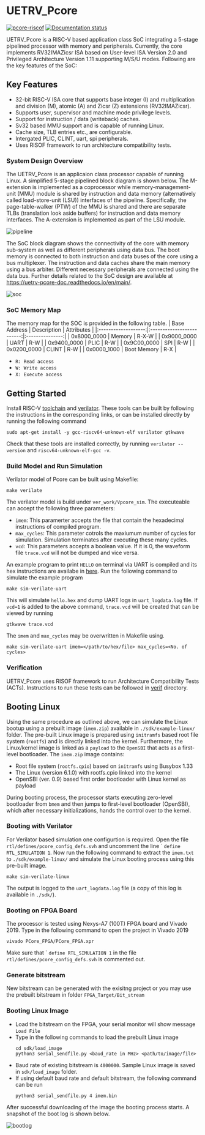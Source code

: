 # UETRV_Pcore
[![pcore-riscof](https://github.com/ee-uet/UETRV-PCore/actions/workflows/main.yml/badge.svg)](https://github.com/ee-uet/UETRV-PCore/actions/workflows/main.yml)
[![Documentation status](https://img.shields.io/badge/Docs-Passing-brightgreen)](https://uetrv-pcore-doc.readthedocs.io/en/main/index.html)

UETRV_Pcore is a RISC-V based application class SoC integrating a 5-stage pipelined processor with memory and peripherals. Currently, the core implements RV32IMAZicsr ISA based on User-level ISA Version 2.0 and Privileged Architecture Version 1.11 supporting M/S/U modes. Following are the key features of the SoC:

## Key Features
- 32-bit RISC-V ISA core that supports base integer (I) and multiplication and division (M), atomic (A) and Zicsr (Z) extensions (RV32IMAZicsr).
- Supports user, supervisor and machine mode privilege levels.
- Support for instruction / data (writeback) caches.
- Sv32 based MMU support and is capable of running Linux.
- Cache size, TLB entries etc., are configurable.
- Intergated PLIC, CLINT, uart, spi peripherals. 
- Uses RISOF framework to run architecture compatibility tests.

### System Design Overview
The UETRV_Pcore is an applicaion class processor capable of running Linux. A simplified 5-stage pipelined block diagram is shown below. The M-extension is implemented as a coprocessor while memory-management-unit (MMU) module is shared by instruction and data memory (alternatively called load-store-unit (LSU)) interfaces of the pipeline. Specifically, the page-table-walker (PTW) of the MMU is shared and there are separate TLBs (translation look aside buffers) for instruction and data memory interfaces. The A-extension is implemented as part of the LSU module.

![pipeline](./docs/images/pipeline.png)

The SoC block diagram shows the connectivity of the core with memory sub-system as well as different peripherals using data bus. The boot memory is connected to both instruction and data buses of the core using a bus multiplexer. The instruction and data caches share the main memory using a bus arbiter. Different necessary peripherals are connected using the data bus. Further details related to the SoC design are available at <https://uetrv-pcore-doc.readthedocs.io/en/main/>.

![soc](./docs/images/soc.png)

### SoC Memory Map
The memory map for the SOC is provided in the following table.
| Base Address        |    Description            |   Attributes    |
|:-------------------:|:-------------------------:|:---------------:|
| 0x8000_0000         |      Memory               |      R-X-W      |
| 0x9000_0000         |      UART                 |      R-W        |
| 0x9400_0000         |      PLIC                 |      R-W        |
| 0x9C00_0000         |      SPI                  |      R-W        |
| 0x0200_0000         |      CLINT                |      R-W        |
| 0x0000_1000         |      Boot Memory          |      R-X        |

- `R: Read access`
- `W: Write access`
- `X: Execute access`


## Getting Started

Install RISC-V [toolchain](https://github.com/riscv-collab/riscv-gnu-toolchain) and [verilator](https://verilator.org/guide/latest/install.html). These tools can be built by following the instructions in the corresponding links, or can be installed directly by running the following command

    sudo apt-get install -y gcc-riscv64-unknown-elf verilator gtkwave

Check that these tools are installed correctly, by running `verilator --version` and `riscv64-unknown-elf-gcc -v`.

### Build Model and Run Simulation

Verilator model of Pcore can be built using Makefile:

    make verilate

The verilator model is build under `ver_work/Vpcore_sim`. The executeable can accept the following three parameters:

- `imem`: This paramerter accepts the file that contain the hexadecimal instructions of compiled program.
- `max_cycles`: This parameter cotrols the maxiumum number of cycles for simulation. Simulation terminates after executing these many cycles.
- `vcd`: This parameters accepts a boolean value. If it is 0, the waveform file `trace.vcd` will not be dumped and vice versa.

An example program to print `HELLO` on terminal via UART is compiled and its hex instructions are availabe in [here](/sdk/example-uart/hello.hex). Run the following command to simulate the example program

    make sim-verilate-uart 

This will simulate `hello.hex` and dump UART logs in `uart_logdata.log` file. If `vcd=1` is added to the above command, `trace.vcd` will be created that can be viewed by running

    gtkwave trace.vcd

The `imem` and `max_cycles` may be overwritten in Makefile using.

    make sim-verilate-uart imem=</path/to/hex/file> max_cycles=<No. of cycles> 

### Verification

UETRV_Pcore uses RISOF framework to run Architecture Compatibility Tests (ACTs). Instructions to run these tests can be followed in [verif](/verif/) directory.

## Booting Linux

Using the same procedure as outlined above, we can simulate the Linux bootup using a prebuilt image (`imem.zip`) available in `./sdk/example-linux/` folder. The pre-built Linux image is prepared using `initramfs` based root file system (`rootfs`) and is directly linked into the kernel. Furthermore, the Linux/kernel image is linked as a `payload` to the `OpenSBI` that acts as a first-level bootloader. The `imem.zip` image contains:

- Root file system (`rootfs.cpio`) based on `initramfs` using Busybox 1.33
- The Linux (version 6.1.0) with rootfs.cpio linked into the kernel
- OpenSBI (ver. 0.9) based first order bootloader with Linux kernel as payload

During booting process, the processor starts executing zero-level bootloader from `bmem` and then jumps to first-level bootloader (OpenSBI), which after necessary initializations, hands the control over to the kernel.

### Booting with Verilator
For Verilator based simulation one configurtion is required. Open the file `rtl/defines/pcore_config_defs.svh` and uncomment the line \` `define RTL_SIMULATION 1`. Now run the following command to extract the `imem.txt` to `./sdk/example-linux/` and simulate the Linux booting process using this pre-built image. 

    make sim-verilate-linux

The output is logged to the `uart_logdata.log` file (a copy of this log is available in `./sdk/`). 

### Booting on FPGA Board 
The processor is tested using Nexys-A7 (100T) FPGA board and Vivado 2019. Type in the following command to open the project in Vivado 2019
```
vivado PCore_FPGA/PCore_FPGA.xpr
```
Make sure that \` `define RTL_SIMULATION 1` in the file `rtl/defines/pcore_config_defs.svh` is commented out. 

### Generate bitstream
New bitstream can be generated with the exisitng project or you may use the prebuilt bitstream in folder ``FPGA_Target/Bit_stream``

### Booting Linux Image
* Load the bitstream on the FPGA, your serial monitor will show message `Load File`
* Type in the following commands to load the prebuilt Linux image
  ```
  cd sdk/load_image
  python3 serial_sendfile.py <baud_rate in MHz> <path/to/image/file>
  ```
* Baud rate of existing bitstream is ``4000000``. Sample Linux image is saved in ``sdk/load_image`` folder.
* If using default baud rate and default bitstream, the following command can be run
  ```
  python3 serial_sendfile.py 4 imem.bin
  ```
After successful downloading of the image the booting process starts. A snapshot of the boot log is shown below. 

![bootlog](./docs/images/linux_boot_log.png)


